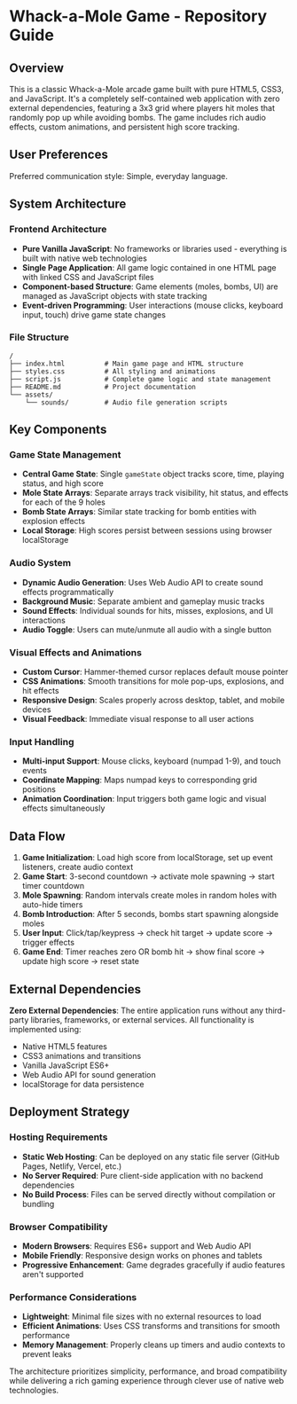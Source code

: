 # Whack-a-Mole Game - Repository Guide

## Overview

This is a classic Whack-a-Mole arcade game built with pure HTML5, CSS3, and JavaScript. It's a completely self-contained web application with zero external dependencies, featuring a 3x3 grid where players hit moles that randomly pop up while avoiding bombs. The game includes rich audio effects, custom animations, and persistent high score tracking.

## User Preferences

Preferred communication style: Simple, everyday language.

## System Architecture

### Frontend Architecture
- **Pure Vanilla JavaScript**: No frameworks or libraries used - everything is built with native web technologies
- **Single Page Application**: All game logic contained in one HTML page with linked CSS and JavaScript files
- **Component-based Structure**: Game elements (moles, bombs, UI) are managed as JavaScript objects with state tracking
- **Event-driven Programming**: User interactions (mouse clicks, keyboard input, touch) drive game state changes

### File Structure
```
/
├── index.html          # Main game page and HTML structure
├── styles.css          # All styling and animations
├── script.js           # Complete game logic and state management
├── README.md           # Project documentation
└── assets/
    └── sounds/         # Audio file generation scripts
```

## Key Components

### Game State Management
- **Central Game State**: Single `gameState` object tracks score, time, playing status, and high score
- **Mole State Arrays**: Separate arrays track visibility, hit status, and effects for each of the 9 holes
- **Bomb State Arrays**: Similar state tracking for bomb entities with explosion effects
- **Local Storage**: High scores persist between sessions using browser localStorage

### Audio System
- **Dynamic Audio Generation**: Uses Web Audio API to create sound effects programmatically
- **Background Music**: Separate ambient and gameplay music tracks
- **Sound Effects**: Individual sounds for hits, misses, explosions, and UI interactions
- **Audio Toggle**: Users can mute/unmute all audio with a single button

### Visual Effects and Animations
- **Custom Cursor**: Hammer-themed cursor replaces default mouse pointer
- **CSS Animations**: Smooth transitions for mole pop-ups, explosions, and hit effects
- **Responsive Design**: Scales properly across desktop, tablet, and mobile devices
- **Visual Feedback**: Immediate visual response to all user actions

### Input Handling
- **Multi-input Support**: Mouse clicks, keyboard (numpad 1-9), and touch events
- **Coordinate Mapping**: Maps numpad keys to corresponding grid positions
- **Animation Coordination**: Input triggers both game logic and visual effects simultaneously

## Data Flow

1. **Game Initialization**: Load high score from localStorage, set up event listeners, create audio context
2. **Game Start**: 3-second countdown → activate mole spawning → start timer countdown
3. **Mole Spawning**: Random intervals create moles in random holes with auto-hide timers
4. **Bomb Introduction**: After 5 seconds, bombs start spawning alongside moles
5. **User Input**: Click/tap/keypress → check hit target → update score → trigger effects
6. **Game End**: Timer reaches zero OR bomb hit → show final score → update high score → reset state

## External Dependencies

**Zero External Dependencies**: The entire application runs without any third-party libraries, frameworks, or external services. All functionality is implemented using:
- Native HTML5 features
- CSS3 animations and transitions
- Vanilla JavaScript ES6+
- Web Audio API for sound generation
- localStorage for data persistence

## Deployment Strategy

### Hosting Requirements
- **Static Web Hosting**: Can be deployed on any static file server (GitHub Pages, Netlify, Vercel, etc.)
- **No Server Required**: Pure client-side application with no backend dependencies
- **No Build Process**: Files can be served directly without compilation or bundling

### Browser Compatibility
- **Modern Browsers**: Requires ES6+ support and Web Audio API
- **Mobile Friendly**: Responsive design works on phones and tablets
- **Progressive Enhancement**: Game degrades gracefully if audio features aren't supported

### Performance Considerations
- **Lightweight**: Minimal file sizes with no external resources to load
- **Efficient Animations**: Uses CSS transforms and transitions for smooth performance
- **Memory Management**: Properly cleans up timers and audio contexts to prevent leaks

The architecture prioritizes simplicity, performance, and broad compatibility while delivering a rich gaming experience through clever use of native web technologies.